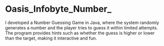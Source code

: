 # Oasis_Infobyte_Number_
I developed a Number Guessing Game in Java, where the system randomly generates a number and the player tries to guess it within limited attempts. The program provides hints such as whether the guess is higher or lower than the target, making it interactive and fun. 

